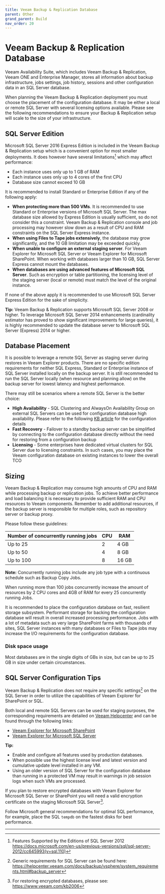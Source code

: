 ```yaml
---
title: Veeam Backup & Replication Database
parent: Other
grand_parent: Build
nav_order: 20
---
```


# Veeam Backup & Replication Database

Veeam Availability Suite, which includes Veeam Backup & Replication, Veeam ONE and Enterprise Manager, stores all information about backup infrastructure, jobs settings, job history, sessions and other configuration data in an SQL Server database.

When planning the Veeam Backup & Replication deployment you must choose the placement of the configuration database. It may be either a local or remote SQL Server with several licensing options available. Please see the following recommendations to ensure your Backup & Replication setup will scale to the size of your infrastructure.

## SQL Server Edition

Microsoft SQL Server 2016 Express Edition is included in the Veeam Backup & Replication setup which is a convenient option for most smaller deployments. It does however have several limitations[^1] which may affect performance:

-   Each instance uses only up to 1 GB of RAM
-   Each instance uses only up to 4 cores of the first CPU
-   Database size cannot exceed 10 GB

It is recommended to install Standard or Enterprise Edition if any of the following apply:

-   **When protecting more than 500 VMs**. It is recommended to use Standard or Enterprise versions of Microsoft SQL Server. The max database size allowed by Express Edition is usually sufficient, so do not consider this a constraint. Veeam Backup & Replication console and job processing may however slow down as a result of CPU and RAM constraints on the SQL Server Express instance.
-   **When using Files to Tape jobs extensively**, the database may grow significantly, and the 10 GB limitation may be exceeded quickly.
-   **When unable to configure an external staging server**. For Veeam Explorer for Microsoft SQL Server or Veeam Explorer for Microsoft SharePoint. When working with databases larger than 10 GB, SQL Server Express cannot mount the databases.
-   **When databases are using advanced features of Microsoft SQL Server**. Such as encryption or table partitioning, the licensing level of the staging server (local or remote) must match the level of the original instance.

If none of the above apply it is recommended to use Microsoft SQL Server Express Edition for the sake of simplicity.

**Tip:** Veeam Backup & Replication supports Microsoft SQL Server 2008 or higher. To leverage Microsoft SQL Server 2014 enhancements (cardinality estimator has proved to show significant improvements for large queries), it is highly recommended to update the database server to Microsoft SQL Server (Express) 2014 or higher.

## Database Placement

It is possible to leverage a remote SQL Server as staging server during restores in Veeam Explorer products. There are no specific edition requirements for neither SQL Express, Standard or Enterprise instance of SQL Server installed locally on the backup server. It is still recommended to run the SQL Server locally (when resource and planning allow) on the backup server for lowest latency and highest performance.

There may still be scenarios where a remote SQL Server is the better choice:

-   **High Availability** - SQL Clustering and AlwaysOn Availability Group on external SQL Servers can be used for configuration database high availability. Please refer to the following [KB article](https://www.veeam.com/kb2301) for the configuration details
-   **Fast Recovery** - Failover to a standby backup server can be simplified by connecting to the configuration database directly without the need for restoring from a configuration backup
-   **Licensing** - Some enterprises have dedicated virtual clusters for SQL Server due to licensing constraints. In such cases, you may place the Veeam configuration database on existing instances to lower the overall TCO

## Sizing

Veeam Backup & Replication may consume high amounts of CPU and RAM while processing backup or replication jobs. To achieve better performance and load balancing it is necessary to provide sufficient RAM and CPU resources to Veeam components.  Remember to add additional resources, if the backup server is responsible for multiple roles, such as repository server or backup proxy.

Please follow these guidelines:

| Number of concurrently running jobs | CPU | RAM   |
| ------------------------------------|---- | ------|
| Up to 25                            |  2  | 4 GB  |
| Up to 50                            |  4  | 8 GB  |
| Up to 100                           |  8  | 16 GB |

**Note:** Concurrently running jobs include any job type with a continuous schedule such as Backup Copy Jobs.

When running more than 100 jobs concurrently increase the amount of resources by 2 CPU cores and 4GB of RAM for every 25 concurrently running Jobs.

It is recommended to place the configuration database on fast, resilient storage subsystem. Performant storage for backing the configuration database will result in overall increased processing performance. Jobs with a lot of metadata such as very large SharePoint farms with thousands of sites, SQL Server instances with many databases or Files to Tape jobs may increase the I/O requirements for the configuration database.

### Disk space usage

Most databases are in the single digits of GBs in size, but can be up to 25 GB in size under certain circumstances.


## SQL Server Configuration Tips

Veeam Backup & Replication does not require any specific settings[^2] on the SQL Server in order to utilize the capabilities of Veeam Explorer for SharePoint or SQL.

Both local and remote SQL Servers can be used for staging purposes, the corresponding requirements are detailed on [Veeam Helpcenter](https://www.veeam.com/documentation-guides-datasheets.html) and can be found through the following links:

-   [Veeam Explorer for Microsoft SharePoint](https://helpcenter.veeam.com/docs/backup/explorers/vesp_staging_microsoft_sql_server.html)
-   [Veeam Explorer for Microsoft SQL Server](https://helpcenter.veeam.com/docs/backup/explorers/vesql_configure_staging.html)

**Tip:**
- Enable and configure all features used by production databases.
- When possible use the highest license level and latest version and cumulative update level installed in any VM.
- Using an older version of SQL Server for the configuration database than running in a protected VM may result in warnings in job session logs when such VMs are processed.

If you plan to restore encrypted databases with Veeam Explorer for Microsoft SQL Server or SharePoint you will need a valid encryption certificate on the staging Microsoft SQL Server[^3].

Follow Microsoft general recommendations for optimal SQL performance, for example, place the SQL `tempdb` on the fastest disks for best performance.

___

[^1]: Features Supported by the Editions of SQL Server 2012 <https://docs.microsoft.com/en-us/previous-versions/sql/sql-server-2012/cc645993(v=sql.110)>

[^2]: Generic requirements for SQL Server can be found here: <https://helpcenter.veeam.com/docs/backup/vsphere/system_requirements.html#backup_server>

[^3]: For restoring encrypted databases, please see: <https://www.veeam.com/kb2006>
